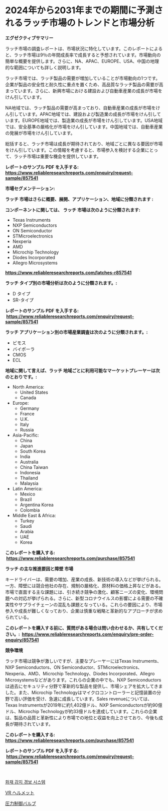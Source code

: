 <p><h1>2024年から2031年までの期間に予測されるラッチ市場のトレンドと市場分析</h1></p><p><strong>エグゼクティブサマリー</strong></p>
<p><p>ラッチ市場の調査レポートは、市場状況に特化しています。このレポートによると、ラッチ市場は9％の年間成長率で成長すると予想されています。市場動向の簡単な概要を提供します。さらに、NA、APAC、EUROPE、USA、中国の地理的な範囲についても詳しく説明します。</p><p>ラッチ市場では、ラッチ製品の需要が増加していることが市場動向の1つです。企業が製品の安全性と耐久性に重点を置くため、高品質なラッチ製品の需要が高まっています。さらに、新興市場における建設および自動車産業の成長が市場をけん引しています。</p><p>NA地域では、ラッチ製品の需要が高まっており、自動車産業の成長が市場をけん引しています。APAC地域では、建設および製造業の成長が市場をけん引しています。EUROPE地域では、製造業の成長が市場をけん引しています。USA地域では、安全基準の厳格化が市場をけん引しています。中国地域では、自動車産業の発展が市場をけん引しています。</p><p>総括すると、ラッチ市場は成長が期待されており、地域ごとに異なる要因が市場をけん引しています。この情報を考慮すると、市場参入を検討する企業にとって、ラッチ市場は重要な機会を提供しています。</p></p>
<p><strong>レポートのサンプル PDF を入手する: <a href="https://www.reliableresearchreports.com/enquiry/request-sample/857541">https://www.reliableresearchreports.com/enquiry/request-sample/857541</a></strong></p>
<p><strong>市場セグメンテーション:</strong></p>
<p><strong> ラッチ 市場はさらに概要、展開、アプリケーション、地域に分類されます :</strong></p>
<p><strong>コンポーネントに関しては、 ラッチ 市場は次のように分類されます: &nbsp;</strong></p>
<p><ul><li>Texas Instruments</li><li>NXP Semiconductors</li><li>ON Semiconductor</li><li>STMicroelectronics</li><li>Nexperia</li><li>AMD</li><li>Microchip Technology</li><li>Diodes Incorporated</li><li>Allegro Microsystems</li></ul></p>
<p><strong><a href="https://www.reliableresearchreports.com/latches-r857541">https://www.reliableresearchreports.com/latches-r857541</a></strong></p>
<p><strong> ラッチ タイプ別の市場分析は次のように分類されます。:</strong></p>
<p><ul><li>D タイプ</li><li>SR-タイプ</li></ul></p>
<p><strong>レポートのサンプル PDF を入手する: &nbsp;<a href="https://www.reliableresearchreports.com/enquiry/request-sample/857541">https://www.reliableresearchreports.com/enquiry/request-sample/857541</a></strong></p>
<p><strong> ラッチ アプリケーション別の市場産業調査は次のように分類されます。:</strong></p>
<p><ul><li>ビモス</li><li>バイポーラ</li><li>CMOS</li><li>ECL</li></ul></p>
<p><strong>地域に関して言えば、ラッチ 地域ごとに利用可能なマーケットプレーヤーは次のとおりです。:</strong></p>
<p><ul>
    <li>
        North America:
        <ul>
            <li>United States</li>
            <li>Canada</li>
        </ul>
    </li>
    <li>
        Europe:
        <ul>
            <li>Germany</li>
            <li>France</li>
            <li>U.K.</li>
            <li>Italy</li>
            <li>Russia</li>
        </ul>
    </li>
    <li>
        Asia-Pacific:
        <ul>
            <li>China</li>
            <li>Japan</li>
            <li>South Korea</li>
            <li>India</li>
            <li>Australia</li>
            <li>China Taiwan</li>
            <li>Indonesia</li>
            <li>Thailand</li>
            <li>Malaysia</li>
        </ul>
    </li>
    <li>
        Latin America:
        <ul>
            <li>Mexico</li>
            <li>Brazil</li>
            <li>Argentina Korea</li>
            <li>Colombia</li>
        </ul>
    </li>
    <li>
        Middle East & Africa:
        <ul>
            <li>Turkey</li>
            <li>Saudi</li>
            <li>Arabia</li>
            <li>UAE</li>
            <li>Korea</li>
        </ul>
    </li>
    </ul></p>
<p><strong>このレポートを購入する: &nbsp;<a href="https://www.reliableresearchreports.com/purchase/857541">https://www.reliableresearchreports.com/purchase/857541</a></strong></p>
<p><strong>ラッチ の主な推進要因と障壁 市場</strong></p>
<p><p>キードライバーは、需要の増加、産業の成長、新技術の導入などが挙げられる。一方、障壁には競合他社の存在、規制の厳格化、原材料の価格上昇などがある。市場で直面する主な課題には、引き続き競争の激化、顧客ニーズの変化、環境問題への対応が挙げられる。さらに、新型コロナウイルスの影響による需要の不確実性やサプライチェーンの混乱も課題となっている。これらの要因により、市場参入や成長が難しくなっており、企業は慎重な戦略と革新的なアプローチが求められている。</p></p>
<p><strong>このレポートを購入する前に、質問がある場合は問い合わせるか、共有してください。:&nbsp; <a href="https://www.reliableresearchreports.com/enquiry/pre-order-enquiry/857541">https://www.reliableresearchreports.com/enquiry/pre-order-enquiry/857541</a></strong></p>
<p><strong>競争環境</strong></p>
<p><p>ラッチ市場は競争が激しいですが、主要なプレーヤーにはTexas Instruments、NXP Semiconductors、ON Semiconductor、STMicroelectronics、Nexperia、AMD、Microchip Technology、Diodes Incorporated、Allegro Microsystemsなどがあります。これらの企業の中でも、NXP Semiconductorsは過去にセキュリティ分野で革新的な製品を提供し、市場シェアを拡大してきました。また、Microchip Technologyはマイクロコントローラーと記憶装置の分野で高い評価を受け、急速に成長しています。Sales revenueについては、Texas Instrumentsが2019年に約1,402億ドル、NXP Semiconductorsが約90億ドル、Microchip Technologyが約33億ドルを達成しています。これらの企業は、製品の品質と革新性により市場での地位と収益を向上させており、今後も成長が期待されています。</p></p>
<p><strong>このレポートを購入する: &nbsp; <a href="https://www.reliableresearchreports.com/purchase/857541">https://www.reliableresearchreports.com/purchase/857541</a></strong></p>
<p><strong>レポートのサンプル PDF を入手する: &nbsp;<a href="https://www.reliableresearchreports.com/enquiry/request-sample/857541">https://www.reliableresearchreports.com/enquiry/request-sample/857541</a></strong><strong></strong></p>
<p>&nbsp;</p>
<p><p><a href="https://medium.com/@karenburke2009/%EC%86%8C%EB%B0%A9-%ED%99%94%EC%9E%AC-%ED%83%90%EC%A7%80-%EA%B2%BD%EB%B3%B4-%EC%8B%9C%EC%8A%A4%ED%85%9C-%EC%8B%9C%EC%9E%A5-%EB%8F%99%ED%96%A5-%EB%B0%8F-%EC%8B%9C%EC%9E%A5-%EB%B6%84%EC%84%9D%EC%9D%80-2024-2031-%EB%85%84%EA%B9%8C%EC%A7%80-%EC%98%88%EC%83%81%EB%90%A9%EB%8B%88%EB%8B%A4-3f2af6d2c395">화재 감지 경보 시스템</a></p><p><a href="https://medium.com/@r.aspinall_32685/vr-%E3%83%98%E3%83%AB%E3%83%A1%E3%83%83%E3%83%88%E5%B8%82%E5%A0%B4%E8%A6%8F%E6%A8%A1%E3%81%AF-%E4%B8%96%E7%95%8C%E7%94%A3%E6%A5%AD%E3%81%AB%E3%81%8A%E3%81%91%E3%82%8B%E6%9C%80%E9%81%A9%E3%81%AA%E3%83%9E%E3%83%BC%E3%82%B1%E3%83%86%E3%82%A3%E3%83%B3%E3%82%B0%E3%83%81%E3%83%A3%E3%83%8D%E3%83%AB%E3%82%92%E6%98%8E%E3%82%89%E3%81%8B%E3%81%AB%E3%81%97%E3%81%BE%E3%81%99-7091be6b78c2">VR ヘルメット</a></p><p><a href="https://medium.com/@jack3lambert/%E5%9C%A7%E5%8A%9B%E5%88%B6%E5%BE%A1%E3%83%90%E3%83%AB%E3%83%96%E5%B8%82%E5%A0%B4-%E7%AB%B6%E4%BA%89%E5%88%86%E6%9E%90-%E5%B8%82%E5%A0%B4%E5%8B%95%E5%90%91-%E3%81%8A%E3%82%88%E3%81%B32031%E5%B9%B4%E3%81%BE%E3%81%A7%E3%81%AE%E4%BA%88%E6%B8%AC-fed0af691820">圧力制御バルブ</a></p></p>